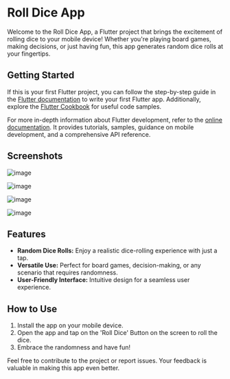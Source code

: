 # Roll Dice App

Welcome to the Roll Dice App, a Flutter project that brings the excitement of rolling dice to your mobile device! Whether you're playing board games, making decisions, or just having fun, this app generates random dice rolls at your fingertips.

## Getting Started

If this is your first Flutter project, you can follow the step-by-step guide in the [Flutter documentation](https://docs.flutter.dev/get-started/codelab) to write your first Flutter app. Additionally, explore the [Flutter Cookbook](https://docs.flutter.dev/cookbook) for useful code samples.

For more in-depth information about Flutter development, refer to the [online documentation](https://docs.flutter.dev/). It provides tutorials, samples, guidance on mobile development, and a comprehensive API reference.

## Screenshots

![image](https://github.com/Rohan-Navale/Roll-Dice-App/assets/108330627/6cb5a460-f46c-4a01-b1c5-ec8ab264a496)

![image](https://github.com/Rohan-Navale/Roll-Dice-App/assets/108330627/bf821383-9890-4e0d-9938-4a704891a0f7)

![image](https://github.com/Rohan-Navale/Roll-Dice-App/assets/108330627/bbf43a18-4b37-4af0-9888-3c901c0e3057)

![image](https://github.com/Rohan-Navale/Roll-Dice-App/assets/108330627/a27a3edd-1d19-4a2b-a60c-1ddd13d30e7f)

## Features

- **Random Dice Rolls:** Enjoy a realistic dice-rolling experience with just a tap.
- **Versatile Use:** Perfect for board games, decision-making, or any scenario that requires randomness.
- **User-Friendly Interface:** Intuitive design for a seamless user experience.

## How to Use

1. Install the app on your mobile device.
2. Open the app and tap on the 'Roll Dice' Button on the screen to roll the dice.
3. Embrace the randomness and have fun!

Feel free to contribute to the project or report issues. Your feedback is valuable in making this app even better.

	
